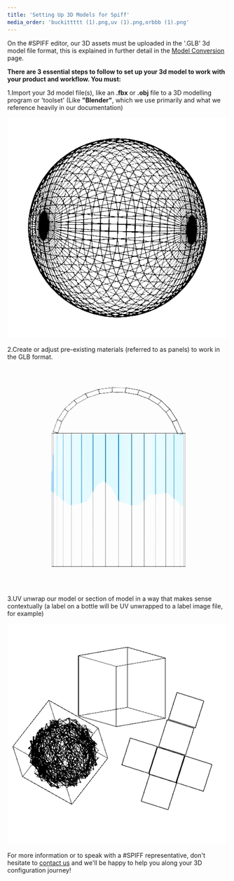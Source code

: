 ```yaml
---
title: 'Setting Up 3D Models for Spiff'
media_order: 'buckittttt (1).png,uv (1).png,orbbb (1).png'
---
```


On the #SPIFF editor, our 3D assets must be uploaded in the '.GLB' 3d model file format, this is explained in further detail in the [Model Conversion](https://help.spiff.com.au/setting-up-3d-models-for-spiff/converting-a-3d-model-to-glb ) page.

**There are 3 essential steps to follow to set up your 3d model to work with your product and workflow. You must:**

1.Import your 3d model file(s), like an **.fbx** or **.obj** file to a 3D modelling program or 'toolset' (Like **"Blender"**, which we use primarily and what we reference heavily in our documentation)

[![](orbbb%20%281%29.png)](https://help.spiff.com.au/setting-up-3d-models-for-spiff/converting-a-3d-model-to-glb )

2.Create or adjust pre-existing materials (referred to as panels) to work in the GLB format.

[![](buckittttt%20%281%29.png)](https://help.spiff.com.au/setting-up-3d-models-for-spiff/setting-up-materials-for-glb-file-exports-from-blender )

3.UV unwrap our model or section of model in a way that makes sense contextually (a label on a bottle will be UV unwrapped to a label image file, for example)

[![](uv%20%281%29.png)](https://help.spiff.com.au/setting-up-3d-models-for-spiff/uv-mapping-unwrapping-mesh-in-blender  )


For more information or to speak with a #SPIFF representative, don't hesitate to [contact us](https://spiff3d.com/contact-us/) and we'll be happy to help you along your 3D configuration journey!

